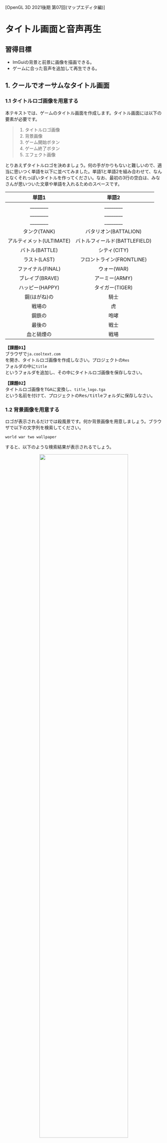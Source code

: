 [OpenGL 3D 2021後期 第07回(マップエディタ編)]

# タイトル画面と音声再生

## 習得目標

* ImGuiの背景と前景に画像を描画できる。
* ゲームに合った音声を追加して再生できる。

## 1. クールでオーサムなタイトル画面

### 1.1 タイトルロゴ画像を用意する

本テキストでは、ゲームのタイトル画面を作成します。タイトル画面には以下の要素が必要です。

>1. タイトルロゴ画像
>2. 背景画像
>3. ゲーム開始ボタン
>4. ゲーム終了ボタン
>5. エフェクト画像

とりあえずタイトルロゴを決めましょう。何の手がかりもないと難しいので、適当に思いつく単語を以下に並べてみました。単語1と単語2を組み合わせて、なんとなくそれっぽいタイトルを作ってください。なお、最初の3行の空白は、みなさんが思いついた文章や単語を入れるためのスペースです。

| 単語1 | 単語2 |
|:-----:|:-----:|
| ________ | ________ |
| ________ | ________ |
| ________ | ________ |
| タンク(TANK) | バタリオン(BATTALION) |
| アルティメット(ULTIMATE) | バトルフィールド(BATTLEFIELD) |
| バトル(BATTLE) | シティ(CITY) |
| ラスト(LAST) | フロントライン(FRONTLINE) |
| ファイナル(FINAL) | ウォー(WAR) |
| ブレイブ(BRAVE) | アーミー(ARMY) |
| ハッピー(HAPPY) | タイガー(TIGER) |
| 鋼(はがね)の | 騎士  |
| 戦場の | 虎 |
| 鋼鉄の | 咆哮 |
| 最後の | 戦士 |
| 血と硝煙の | 戦場 |

<pre class="tnmai_assignment">
<strong>【課題01】</strong>
ブラウザで<code>ja.cooltext.com</code>を開き、タイトルロゴ画像を作成しなさい。プロジェクトの<code>Res</code>フォルダの中に<code>title</code>というフォルダを追加し、その中にタイトルロゴ画像を保存しなさい。
</pre>

<pre class="tnmai_assignment">
<strong>【課題02】</strong>
タイトルロゴ画像をTGAに変換し、<code>title_logo.tga</code>という名前を付けて、プロジェクトの<coce>Res/title</code>フォルダに保存しなさい。
</pre>

### 1.2 背景画像を用意する

ロゴが表示されるだけでは殺風景です。何か背景画像を用意しましょう。ブラウザで以下の文字列を検索してください。

`world war two wallpaper`

すると、以下のような検索結果が表示されるでしょう。

<p align="center">
<img src="images/19b_search_result.png" width="75%" />
</p>

「その他の画像を表示する」ボタンや、「画像」タブをクリックして、タイトルロゴの背景に良さそうな画像を探してください。

<pre class="tnmai_assignment">
<strong>【課題03】</strong>
背景画像をTGAに変換し、<code>title_bg.tga</code>という名前を付けて、プロジェクトの<code>Res/title</code>フォルダに保存しなさい。
</pre>

壁紙用の画像はかなり大きいことがあります。ゲームではあまり大きくても意味がないため、使いやすいように画像サイズを小さくしておきましょう。

<pre class="tnmai_assignment">
<strong>【課題04】</strong>
<code>title_bg.tga</code>の画像の縦のサイズが720より大きい場合、720に変更しなさい。横サイズは自動的に変わるはずですが、もし変わらなかったら、<code>Ctrl+Z</code>などでサイズの変更をもとに戻してください。次に、縦と横の数値の間にあるアイコンをクリックして鎖がつながった状態にします。そして、サイズの変更をやり直してください。
</pre>

### 1.3 ゲームマネージャにタイトル状態を追加する

それでは、タイトル画面を作成していきましょう。まずゲームマネージャに「タイトル画面を表す状態」を追加します。`GameManager.h`を開き、ステート列挙型の定義に次のプログラムを追加してください。

```diff
   // ゲームの動作状態
   enum class State {
+    title,     // タイトル画面
     start,     // ゲーム開始
     playing,   // ゲームプレイ中
     gameclear, // ゲームクリア

```

次に、プライベートメンバを次のように変更してください。

```diff
   void SpawnPlayer();
   void SpawnEnemies();
+
+  void UpdateGameUI();
+  void UpdateTitle(float deltaTime);
+  void UpdateTitleUI();

-  State state = State::start; // 現在の動作状態
+  State state = State::title; // 現在の動作状態
   std::shared_ptr<Actor> playerTank;
   std::vector<std::shared_ptr<Actor>> enemies;
   int score = 0;
+
+  // タイトル画面の動作状態
+  enum class TitleState {
+    init,       // タイトル画面の初期化
+    logoFadein, // ロゴフェードイン
+    bgFadein,   // 背景フェードイン
+    idle,       // ユーザーの入力待ち
+    fadeout,    // タイトル画面フェードアウト
+  };
+  TitleState titleState = TitleState::init;
+  float titleLogoAlpha = 0; // タイトルロゴの不透明度
+  float titleBgAlpha = 0;   // タイトル背景の不透明度
+  float fadeAlpha = 0;      // フェードイン・アウトの不透明度
 }

 #endif // GAMEMANAGER_H_INCLUDED
```

`UpdateTitleUI`(アップデート・タイトル・ユーアイ)メンバ関数は、タイトル画面のUI全般を管理します。

次に`GameManager.cpp`を開き、アップデート関数に次のプログラムを追加してください。

```diff
 void GameManager::Update(float deltaTime)
 {
   GameEngine& engine = GameEngine::Get();
 
   switch (state) {
+  case State::title:
+    UpdateTitle(deltaTime);
+    break;
+
   case State::start:
     state = State::playing;
```

続いて、アップデートユーアイ関数に次のプログラムを追加してください。

```diff
 void GameManager::UpdateUI()
 {
+  switch (state) {
+  case State::title: UpdateTitleUI(); break;
+  default:           UpdataGameUI(); break;
+  }
+}
+
+/**
+* ゲーム画面のUIを更新する
+*/
+void GameManager::UpdateGameUI()
+{
   GameEngine& engine = GameEngine::Get(); // ゲームエンジンを取得
   ImGuiStyle& style = ImGui::GetStyle(); // スタイル構造体を取得
   const ImGuiStyle styleBackup = style;  // 元に戻すためのバックアップ
```

既存オンアップデートユーアイ関数の内容は`UpdateGameUI`(アップデート・ゲーム・ユーアイ)関数となり、アップデートユーアイ関数は、状態によって2つの更新関数を呼び分けるだけになりました。

実際にUIを更新するプログラムと、更新処理を呼び分けるプログラムを分けることで、プログラムが読みやすくなります。加えて、状態ごとに異なる更新処理を追加することも簡単になります。

>このプログラムのように、処理の分岐だけを目的とする`switch`文では、ほぼすべての
>`case`が単に関数を呼び出すだけになることがあります。このような場合、`break`までを1行にまとめると、表(ひょう)のようになって見やすくなります。

### 1.4 テクスチャクラスにImGui用のID取得関数を追加する

ImGuiでは、テクスチャIDを`ImTextureID`型に変換する必要があります。これには最低限
`reinterpret_cast`(リインタープリト・キャスト)が必要で、コンパイラの警告まで消すには`static_cast`も追加しなくてはなりません。

毎回キャストを書くのは面倒なので、テクスチャクラスのメンバ関数として組み込むことにします。`Texture.h`を開き、テクスチャクラスの定義に次のプログラムを追加してください。

```diff
   // テクスチャIDを取得
   GLuint GetId() const { return id; }
+  void* GetIdByPtr() const
+  {
+    return reinterpret_cast<void*>(static_cast<uintptr_t>(id));
+  }

   void Write(GLint x, GLint y, GLsizei width, GLsizei height,
     const void* data, GLenum pixelFormat, GLenum type);
```

これで、`ImTextureID`が必要なときは`GetIdByPtr`(ゲット・アイディ・バイ・ポインタ)関数を使うことができます。

### 1.5 テクスチャの幅と高さを取得できるようにする

それから、テクスチャクラスに幅と高さを取得する機能を追加します。これは、タイトルロゴの中心座標を調べるときに使います。`Texture.h`を開き、テクスチャクラスの定義に次のプログラムを追加してください。

```diff
   void Write(GLint x, GLint y, GLsizei width, GLsizei height,
     const void* data, GLenum pixelFormat, GLenum type);
+
+  // テクスチャの幅、高さを取得
+  GLint GetWidth() const { return width; }
+  GLint GetHeight() const { return height; }

 private:
   std::string name; // 画像ファイル名
   GLuint id = 0;    // オブジェクトID
+  GLsizei width = 0;  // 幅
+  GLsizei height = 0; // 高さ
 };

 #endif // TEXTURE_H_INCLUDED
 ```

次に`Texture.cpp`を開き、コンストラクタの定義に次のプログラムを追加してください。

```diff
   id = GLContext::CreateImage2D(filename);
   if (id) {
     name = filename;
+    glGetTextureLevelParameteriv(id, 0, GL_TEXTURE_WIDTH, &width);
+    glGetTextureLevelParameteriv(id, 0, GL_TEXTURE_HEIGHT, &height);
     std::cout << "[情報]" << __func__ << "テクスチャ" << name << "を作成.\n";
   }
```

テクスチャクラスは複数のコンストラクタを持っています。もうひとつのコンストラクタの定義に、次のプログラムを追加してください。

```diff
   id = GLContext::CreateImage2D(width, height, data, pixelFormat, type);
   if (id) {
     this->name = name;
+    this->width = width;
+    this->height = height;
     std::cout << "[情報]" << __func__ << "テクスチャ" << name << "を作成.\n";
   }
```

続いて、配列テクスチャ用のコンストラクタ定義を次のように変更してください。

```diff
   // テクスチャのピクセル形式、幅、高さを取得
-  GLint internalFormat, width, height;
+  GLint internalFormat;
   glGetTextureLevelParameteriv(texList[0], 0, GL_TEXTURE_INTERNAL_FORMAT,
     &internalFormat);
```

これでテクスチャのサイズを取得できるようになりました。

### 1.6 UpdateTitle関数を定義する

`UpdateTitle`(アップデート・タイトル)は、タイトル画面の更新を行うメンバ関数です。
`GameManager.cpp`を開き、アップデートゲームユーアイ関数の定義の下に、次のプログラムを追加してください。

```diff
     ImGui::End();
   }
 }
+
+/**
+* タイトル画面の更新
+*/
+void GameManager::UpdateTitle(float deltaTime)
+{
+  switch (titleState) {
+  case TitleState::init:
+    GameEngine::Get().ClearAllActors();
+    titleLogoAlpha = 0;
+    titleBgAlpha = 0;
+    fadeAlpha = 0;
+    titleState = TitleState::logoFadein;
+    break;
+
+  case TitleState::logoFadein:
+    titleLogoAlpha += deltaTime;
+    if (titleLogoAlpha >= 1.0f) {
+      titleState = TitleState::bgFadein;
+    }
+    break;
+
+  case TitleState::bgFadein:
+    titleBgAlpha += deltaTime;
+    if (titleBgAlpha >= 1.0f) {
+      titleState = TitleState::idle;
+    }
+    break;
+
+  case TitleState::idle:
+    // 何もしない(UI操作待ち)
+    break;
+
+  case TitleState::fadeout:
+    fadeAlpha += deltaTime;
+    if (fadeAlpha > 1) {
+      titleState = TitleState::init;
+      state = State::start;
+    }
+    break;
+  } // switch (titleState)
+}

 /**
 * プレイヤーの戦車を生成する
```

### 1.7 UpdateTitleUI関数を定義する

`UpdateTitleUI`(アップデート・タイトル・ユーアイ)は、タイトル画面のUIを更新するメンバ関数です。アップデートタイトル関数の定義の下に、次のプログラムを追加してください。

```diff
     break;
   } // switch (titleState)
 }
+
+/**
+* タイトル画面UIの更新
+*/
+void GameManager::UpdateTitleUI()
+{
+  using namespace ImGui;
+
+  GameEngine& engine = GameEngine::Get();
+  ImGuiStyle& style = GetStyle();
+  const ImGuiStyle styleBackup = style;
+  ImDrawList* drawList = GetBackgroundDrawList();
+
+  // 何度も使う値を定数として定義しておく
+  const ImVec2 screenMin(0, 0);
+  const ImVec2 screenMax(engine.GetWindowSize().x, engine.GetWindowSize().y);
+  const ImVec2 uv0(0, 1);
+  const ImVec2 uv1(1, 0);
+}

 /**
 * プレイヤーの戦車を生成する
```

それではタイトル画面に表示するパーツを配置していきましょう。長方形を単色で塗りつぶすには`AddRectFilled`(アド・レクト・フィルド)関数を、画像を表示するには`AddImage`(アド・イメージ)関数を使います。

定数を定義するプログラムの下に、次のプログラムを追加してください。

```diff
   const ImVec2 uv0(0, 1);
   const ImVec2 uv1(1, 0);
+
+  // 黒背景
+  drawList->AddRectFilled(screenMin, screenMax, ImColor(0.0f, 0.0f, 0.0f));
+
+  // 背景
+  std::shared_ptr<Texture> texBg = engine.LoadTexture("Res/title/title_bg.tga");
+  drawList->AddImage(texBg->GetIdByPtr(), screenMin, screenMax, uv0, uv1,
+    ImColor(1.0f, 1.0f, 1.0f, tigleBgAlpha));
+
+  // ロゴ
+  std::shared_ptr<Texture> texLogo = engine.LoadTexture("Res/title/title_logo.tga");
+  const glm::vec2 logoSize(texLogo->GetWidth(), texLogo->GetHeight());
+  const float cx = (screenMin.x + screenMax.x) * 0.5f;
+  drawList->AddImage(texLogo->GetIdByPtr(),
+    ImVec2(cx - logoSize.x * 0.5f, 100),
+    ImVec2(cx + logoSize.x * 0.5f, 100 + logoSize.y),
+    uv0, uv1, ImColor(1.0f, 1.0f, 1.0f, titleLogoAlpha));
+
+  // フェードアウト用の前景
+  GetForegroundDrawList()->AddRectFilled(screenMin, screenMax,
+    ImColor(0.0f, 0.0f, 0.0f, fadeAlpha));
 }

 /**
 * プレイヤーの戦車を生成する
```

これで、タイトル画面の画像の表示は完成です。次にボタンUIを表示します。ボタンは「ゲーム開始」と「終了」の2つを表示します。ロゴを表示するプログラムの下に、次のプログラムを追加してください。

```diff
     ImVec2(cx - logoSize.x * 0.5f, 100),
     ImVec2(cx + logoSize.x * 0.5f, 100 + logoSize.y),
     uv0, uv1, ImColor(1.0f, 1.0f, 1.0f, titleLogoAlpha));
+
+  if (titleState == TitleState::idle) {
+    const ImVec2 buttonSize(320, 64);
+    SetNextWindowPos(ImVec2(cx - buttonSize.x * 0.5f, 500));
+    Begin("start", nullptr,
+      ImGuiWindowFlags_NoBackground | ImGuiWindowFlags_NoDecoration);
+    SetWindowFontScale(4.0f);
+    if (Button(u8"ゲーム開始", buttonSize)) {
+      titleState = TitleState::fadeout;
+    }
+    if (Button(u8"終了", buttonSize)) {
+    }
+    End();
+  }

   // フェードアウト用の前景
   GetForegroundDrawList()->AddRectFilled(screenMin, screenMax,
```

プログラムが書けたらビルドして実行してください。タイトル画面が表示され、「ゲーム開始」ボタンを押すとゲームが開始されたら成功です。

<p align="center">
<img src="images/19b_result_0.png" width="45%" />
</p>

### 1.8 ゲーム終了機能を追加する

次は、「終了」ボタンが機能するようにします。GLFWライブラリを使っている場合、アプリを終了させるには`glfwSetWindowShouldClose`(ジーエルエフダブリュー・セット・ウィンドウ・シュッド・クローズ)関数を使います。

<pre class="tnmai_code"><strong>【書式】</strong><code>
void glfwSetWindowShouldClose(GLFWウィンドウのアドレス, 設定する値);
</code></pre>

この関数で設定した値は、`glfwWindowShouldClose`関数の戻り値になります。そのため、
`0`以外の値を設定するとアプリを終了させることができます。

多くのGLFWライブラリ関数と同様うに、この関数も「GLFWウィンドウのアドレス」が必要です。本テキストで作成しているゲームの場合、GLFWウィンドウを管理しているのはゲームエンジンクラスです。

当然、ゲームエンジンクラスに機能追加することになります。`GameEngine.h`を開き、ウィンドウシュッドクローズ関数の定義の下に、次のプログラムを追加してください。

```diff
   bool WindowShouldClose() const
   {
     return glfwWindowShouldClose(window);
   }
+
+  /**
+  * アプリ終了フラグをセットする
+  */
+  void SetWindowShouldClose(bool isClose)
+  {
+    glfwSetWindowShouldClose(window, isClose);
+  }

   /**
   * キーが押されていたらtrue、押されていなかったらfalse
```

`GameManager.cpp`を開き、終了ボタンが押されたときの処理に次のプログラムを追加してください。

```diff
       titleState = TitleState::fadeout;
     }
     if (Button(u8"終了", buttonSize)) {
+      engine.SetWindowShouldClose(true);  
     }
     End();
   }
```

プログラムが書けたらビルドして実行してください。「終了」ボタンを押して、ゲームが終了したら成功です。

### 1.9 エフェクト画像を用意する

タイトルロゴと背景だけだと、マウスカーソル以外には画面に動きがありません。そのため、ゲームが動いているのかハングアップしているのかを見分けられません。そこで、簡単なエフェクトを追加します。

ブラウザで以下のURLのサイトにアクセスしてください。

`https://pixelbuddha.net/freebie/20-mysterious-fog-overlays`

すると、以下のようなページが表示されます。画面をスクロールさせて、「ダウンロード」ボタンを押してZIPファイルをダウンロードしてください。

<p align="center">
<img src="images/19b_download_effect.png" width="66%" />
</p>

<pre class="tnmai_assignment">
<strong>【課題05】</strong>
ダウンロードしたZIPファイルには複数の<ruby>煙<rt>けむり</rt></ruby>テクスチャが入っています。
好きなテクスチャをひとつ選んでTGAに変換し、<code>title_effect.tga</code>という名前を付けて、プロジェクトの<code>Res/title</code>フォルダに保存しなさい。
</pre>

次に、エフェクト用の変数を追加します。`GameManager.h`を開き、ゲームマネージャクラスに次のプライベートメンバを追加してください。

```diff
   TitleState titleState = TitleState::init;
   float titleLogoAlpha = 0; // タイトルロゴの不透明度
   float titleBgAlpha = 0;   // タイトル背景の不透明度
+  float titleEffectPosX = 0;
   float fadeAlpha = 0;      // フェードイン・アウトの不透明度
 }

 #endif // GAMEMANAGER_H_INCLUDED
```

続いて`GameManager.cpp`を開き、アップデートタイトルユーアイ関数の定義に次のプログラムを追加してください。

```diff
   std::shared_ptr<Texture> texBg = engine.LoadTexture("Res/title/title_bg.tga");
   drawList->AddImage(texBg->GetIdByPtr(), screenMin, screenMax, uv0, uv1,
     ImColor(1.0f, 1.0f, 1.0f, tigleBgAlpha));
+
+  // 煙エフェクト
+  std::shared_ptr<Texture> texEffect =
+    engine.LoadTexture("Res/title/title_effect.tga");
+  titleEffectPosX = fmod(titleEffectPosX + 1.0f, screenMax.x * 2);
+  drawList->AddImage(texEffect->GetIdByPtr(),
+    ImVec2(screenMin.x - titleEffectPosX, screenMin.y),
+    ImVec2(screenMax.x * 3 - titleEffectPosX, screenMax.y),
+    uv0, ImVec2(3, 0), ImColor(1.0f, 1.0f, 1.0f, 0.5f * titleBgAlpha));
+  }

   // ロゴ
   std::shared_ptr<Texture> texLogo = engine.LoadTexture("Res/title/title_logo.tga");
```

煙エフェクトは無限に横スクロールさせます。スクロールさせるには横の長さが2画面以上必要です。そこで、画像の横幅を3倍にしています。さらに、横に拡大するだけだと画像が伸びて表示されてしまうため、UV座標も3倍にしています。

また、無限にスクロールしていると見せかけるには「右端までスクロールしたら最初の位置に戻る」という処理をしなくてはなりません。

このために`fmod`(エフ・モッド)関数(第1引数を第2引数で割った余りを返す関数)を使っています。`fmod`を使うことで「スクロール距離`titleEffectPosX`が2画面を超えると0に戻る」ように制御しています。

プログラムが書けたらビルドして実行してください。煙がゆっくり横スクロールしていたら成功です。

### 1.10 エフェクトの不自然さをなくす

煙エフェクトのつなぎ目が目立つので、目立たないようにしましょう。フォトショップやGIMPを使えばつなぎ目が目立たないように画像を修正できますが、今回はOpenGLの機能を使ってなんとかしていきます。

つなぎ目が目立つのは、色が突然変化するからです。そこで、テクスチャのラップモードを変更してつなぎ目を目立たなくします。ラップモードには以下の5種類があります。

<p align="center">
<img src="images/04_texture_wrap_mode_list.png" width="66%" /><br>
</p>

ちょっと見たところでは、`GL_REPEAT`(ジーエル・リピート)または`GL_MIRRORED_REPEAT`
(ジーエル・ミラード・リピート)を使えば、つなぎ目を消すことができそうです。

しかし、そもそもImGuiが画像を描画するとき、どのラップモードが使われるのでしょう？<br>
実は、ImGuiは画像テクスチャに設定されているラップモードを使っています。そして、テクスチャのラップモードのデフォルトは、`GL_REPEAT`です。

>デフォルトの設定については以下のAPIドキュメントを参照:<br>
>`https://www.khronos.org/registry/OpenGL-Refpages/gl4/html/glTexParameter.xhtml`

つまり、「`GL_REPEAT`ではつなぎ目が目立つ」ということです。そうなると、あとは残った`GL_MIRRORED_REPEAT`を使うしか手がなさそうです。

実際にやってみましょう。ラップモードを指定するには`glTextureParameteri`(ジーエル・テクスチャ・パラメータ・アイ)関数を使います。煙エフェクトを表示するプログラムに、次のプログラムを追加してください。

```diff
   // 煙エフェクト
   std::shared_ptr<Texture> texEffect =
     engine.LoadTexture("Res/title/title_effect.tga");
+  glTextureParameteri(texEffect->GetId(), GL_TEXTURE_WRAP_S, GL_MIRRORED_REPEAT);
+  glTextureParameteri(texEffect->GetId(), GL_TEXTURE_WRAP_T, GL_MIRRORED_REPEAT);
   titleEffectPosX = fmod(titleEffectPosX + 1.0f, screenMax.x * 2);
   drawList->AddImage(texEffect->GetIdByPtr(),
```

プログラムが書けたらビルドして実行してください。つなぎ目が目立たなくなっていたら成功です。

>**【スクロールに必要な画面数について】**<br>
>`GL_REPEAT`の場合、長さが2画面以上であれば、「右端までスクロールしたら0に戻す」という方法で無限にスクロールさせることができます。<br>
>しかし`GL_MIRRORED_REPEAT`の場合、長さを「3以上の奇数倍画面(3, 5, 7など)」にしなくてはなりません。スクロールには2画面以上の長さが必要ですが、ミラードリピートでは偶数番目の画面は反転表示になるからです。<br>
>偶数画面の長さで「右端までスクロールしたら0に戻す」を行うと、反転表示からスいきなり通常表示に切り替わることになり、画像の連続性が失われてしまいます。

### 1.11 エフェクトを多重化する

煙画像が1枚だけだとあまり自然には見えません。それらしく見せる簡単な方法は、画像を数枚重ねて、それぞれを違う速度でスクロールさせることです。

`GameManager.h`を開き、プライベートメンバ変数を次のように変更してください。

```diff
   TitleState titleState = TitleState::int;
   float titleLogoAlpha = 0; // タイトルロゴの不透明度
   float titleBgAlpha = 0;   // タイトル背景の不透明度
-  float titleEffectPosX = 0;
+  float titleEffectPosX[2] = { 0, 0 };
   float fadeAlpha = 0;      // フェードイン・アウトの不透明度
 }

 #endif // GAMEMANAGER_H_INCLUDED
```

次に`GameManager.cpp`を開き、アップデート関数に次のプログラムを追加してください。

```diff
   std::shared_ptr<Texture> texEffect =
     engine.LoadTexture("Res/title/title_effect.tga");
   glTextureParameteri(texEffect->GetId(), GL_TEXTURE_WRAP_S, GL_MIRRORED_REPEAT);
   glTextureParameteri(texEffect->GetId(), GL_TEXTURE_WRAP_T, GL_MIRRORED_REPEAT);
+  const float effectSpeed[2] = { 1.0f, 0.3f }; // スクロール速度
+  for (int i = 0; i < std::size(titleEffectPosX); ++i) {
-    titleEffectPosX = fmod(titleEffectPosX + 1.0f, screenMax.x * 2);
+    titleEffectPosX[i] = fmod(titleEffectPosX[i] + effectSpeed[i], screenMax.x * 2);
     drawList->AddImage(texEffect->GetIdByPtr(),
-      ImVec2(screenMin.x - titleEffectPosX, screenMin.y),
-      ImVec2(screenMax.x * 3 - titleEffectPosX, screenMax.y),
+      ImVec2(screenMin.x - titleEffectPosX[i], screenMin.y),
+      ImVec2(screenMax.x * 3 - titleEffectPosX[i], screenMax.y),
-      uv0, ImVec2(3, 0), ImColor(1.0f, 1.0f, 1.0f, 0.5f * titleBgAlpha));
+      ImVec2(0, 1 + static_cast<float>(i)), ImVec2(3 + 3 * static_cast<float>(i), 0),
+      ImColor(1.0f, 1.0f, 1.0f, 0.5f * titleBgAlpha));
   }

   // ロゴ
   std::shared_ptr<Texture> texLogo = engine.LoadTexture("Res/title/title_logo.tga");
```

プログラムが書けたらビルドして実行してください。ゆっくりと流れる煙が追加され、エフェクトが少し複雑に見えていたら成功です。ただ、画像がちょっと暗くなったような…。

<p align="center">
<img src="images/19b_result_1.png" width="45%" />
</p>

### 1.12 背景の明るさが変わらないようにする

エフェクトを何枚も重ねていくと、背景がどんどん暗くなっていきます。これはアルファブレンディング方法が「アルファ値の比率で合成」になっているためです。

エフェクトのアルファ値は`0.5`に設定しているので、エフェクトを重ねるたびに、背景の明るさが半分になっていってしまいます。これでは困るので、背景の明るさが変わらないように修正しましょう。

| 背景の明るさ | エフェクト1枚目 | エフェクト2枚目 |
|:-:|:-:|:-:|
| 1.0 | なし | なし |
| 0.5 | 0.5  | なし |
| 0.25 | 0.25 | 0.5 |

背景の明るさを維持するには、アルファブレンディング方法を「加算合成」に変更します。合成方法の指定には`glBlendFunc`(ジーエル・ブレンド・ファンク)関数を使います。

ImGuiの描画処理中にOpenGLの関数を実行させるには、`ImDrawList`クラスの`AddCallback`(アド・コールバック)メンバ関数を使います。

```diff
   glTextureParameteri(texEffect->GetId(), GL_TEXTURE_WRAP_S, GL_MIRRORED_REPEAT);
   glTextureParameteri(texEffect->GetId(), GL_TEXTURE_WRAP_T, GL_MIRRORED_REPEAT);
+  drawList->AddCallback(
+    [](const ImDrawList*, const ImDrawCmd*) { glBlendFunc(GL_SRC_ALPHA, GL_ONE); },
+    nullptr);
   const float effectSpeed[2] = { 1.0f, 0.3f };
   for (int i = 0; i < std::size(titleEffectPosX); ++i) {
     titleEffectPosX[i] = fmod(titleEffectPosX[i] + effectSpeed[i], screenMax.x * 2);
```

プログラムが書けたらビルドして実行してください。背景の明るさがもとに戻っていたら成功です。しかし、今度はロゴとボタンの表示が妙なことになっています。

<p align="center">
<img src="images/19b_result_2.png" width="45%" />
</p>

### 1.13 合成方法を元に戻す

合成方法の変更は、以降のImGuiの描画の全てに影響します。そのため、タイトルロゴやボタンも加算合成されてしまいます。エフェクトだけを「加算合成」するには、エフェクト描画後に描画設定をデフォルトに戻す必要があります。

ImGuiの描画設定をデフォルトに戻すには、`AddCallback`関数の引数に
`ImDrawCallback_ResetRenderState`(イム・ドロー・コールバック・リセット・レンダー・ステート)という定数を指定します。

エフェクトを描画するプログラムの末尾に、次のプログラムを追加してください。

```diff
       ImVec2(0, 1 + static_cast<float>(i)), ImVec2(3 + 3 * static_cast<float>(i), 0),
       ImColor(1.0f, 1.0f, 1.0f, 0.5f * titleBgAlpha));
   }
+  drawList->AddCallback(ImDrawCallback_ResetRenderState, nullptr);

   // ロゴ
   std::shared_ptr<Texture> texLogo = engine.LoadTexture("Res/title/title_logo.tga");
```

プログラムが書けたらビルドして実行してください。タイトルロゴとボタンが意図した色で表示されていたら成功です。

<p align="center">
<img src="images/19b_result_3.png" width="45%" />
</p>

>**【1章のまとめ】**<br>
>
>* ImGuiの背景に画像を描画するには`GetBackgroundDrawList`関数を使う。
>* GLFWでアプリを終了させるには`glfwSetWindowShouldClose`関数に`0`以外の引数を指定する。
>* ImGuiの描画設定を部分的に変更するには、`AddCallback`関数にOpenGLの関数を実行するラムダ式を指定する。
>* ImGuiの描画設定をデフォルトに戻すには、`AddCallback`関数の引数に`ImDrawCallback_ResetRenderState`マクロ定数を指定する。

<div style="page-break-after: always"></div>

## 2. 音声を再生する

>【注意】ADX LEによる音声再生を実装している場合、この章は飛ばしてください。

### 2.1 音声ライブラリを追加する

ゲームは、プレイヤーへのフィードバックの多くの部分を音声に頼っています。まるで本物のような映像を作り出せたとしても、それだけではプレイヤーを没入させるのは難しいものです。

例としてテレビ番組を考えてみましょう。みなさんがテレビ番組を見る時、音声は当然スピーカーから再生されています。しかし、みなさんの感覚では、画面の中の人物の口元から発声されているかのように感じていると思います。

これは、人間にとって聴覚よりも視覚が優先的な情報源であるからこそ起こる現象です。一方で、音量を0にして番組を視聴すると、番組の内容がほとんど分からなくなってしまいます(環境映像のようなものは除いて)。

このことは、人間の情報伝達において、聴覚がいかに重要であるかを示しています。そして、音声の重要性は、ゲームにおいても変わりません。そこで、プロジェクトに音声ライブラリを追加して、音声を再生できるようにしましょう。

まず音声ライブラリをダウンロードします。ブラウザで以下のURLを開き、ZIPファイルをダウンロードしてください。

`https://github.com/tn-mai/OpenGL3D2021/raw/master/Doc/EasyAudio.zip`

`EasyAudio.zip`ファイルには、以下の2つのファイルが格納されています。

* EasyAudio.cpp
* EasyAudio.h

上記の2つのファイルをプロジェクトの`Src`フォルダにコピーしてください。

次に、Visual Studioのソリューションエクスプローラーにある「ソースファイル」フィルタを右クリックして「追加→既存の項目」を選択します。そして、先程コピーした2つのファイルをプロジェクトに追加してください。

これで音声ライブラリが追加されました。

### 2.2 音声ライブラリの処理を追加する

音声ライブラリを使うためのプログラムを追加します。`GameEngine.cpp`を開き、次のプログラムを追加してください。

```diff
 * @file GameEngine.cpp
 */
 #include "GameEngine.h"
+#include "EasyAudio.h"
 #include <imgui.h>
 #include <imgui_impl_glfw.h>
 #include <imgui_impl_opengl3.h>
```

次に音声ライブラリの初期化を追加します。イニシャライズ関数の末尾に、次のプログラムを追加してください。

```diff
      io.FontGlobalScale = defaultFontPixels / fontPixels;
      io.Fonts->Build();
    }
+
+    // 音声を初期化する
+    Audio::Initialize();
  }
  return true;
}
```

続いて、音声ライブラリの終了処理を追加します。ファイナライズ関数に次のプログラムを追加してください。

```diff
 void GameEngine::Finalize()
 {
   if (engine) {
+    // 音声の終了
+    Audio::Finalize();
+
     // GUIの終了
     ImGui_ImplOpenGL3_Shutdown();
```

最後に、音声ライブラリの更新処理を追加します。ニューフレーム関数に、次のプログラムを追加してください。

```diff
   ImGui_ImplOpenGL3_NewFrame();
   ImGui_ImplGlfw_NewFrame();
   ImGui::NewFrame();
+
+  // 音声の更新
+  Audio::Update();
 }

 /**
 * 削除待ちのアクターを削除する
```

これで音声ライブラリを使う準備ができました。

### 2.3 音声を用意する

タイトル画面で使う音声を用意しましょう。とりあえず以下の3つの音声が必要です。

| 分類   | 音声の用途 |
|:------:|:-----|
| BGM    | タイトル画面のBGM |
| 効果音 | マウスカーソルがボタンの上に来たときに再生する音 |
| 効果音 | ゲーム開始ボタンがクリックされたときの音 |

>**【音声ライブラリで再生可能な形式】**<br>
>`WAV`, `MP3`, `AAC`, `WMA`に対応しています。`OGG`などには対応していません。

<pre class="tnmai_assignment">
<strong>【課題06】</strong>
プロジェクトの<code>Res</code>フォルダに<code>Audio</code>というフォルダを作成しなさい。
次に、上の表にある用途に適した音声ファイルを、適当なサイトからダウンロードしなさい(自分で作成してもよいでしょう)。
そして、作成した<code>Audio</code>フォルダに、ダウンロードした音声ファイルをコピー(または移動)しなさい。
</pre>

なお、効果音については「CHIPTONE」(チップトーン)という、オンラインで効果音を作成できるサイトを使うと簡単です。チップトーンは以下のURLからアクセスできます。

`https://sfbgames.itch.io/chiptone`

オフラインで効果音を作成したい場合は、ダウンロード版を利用すると良いでしょう。

### 2.4 音声定義ファイルを追加する

音声を再生するには、`Res/Audio`フォルダの音声ファイル名を指定します。しかし、プログラムに直接ファイル名を書くと、音声ファイルを変更したくなったときに不便です。

例えば「爆発」用の音声ファイルを複数の場所で使っていたとします。しばらくして、もっと気持ちのいい爆発音を見つけたため、音声ファイルを切り替えることにしました。

このとき、プログラムに直接音声ファイル名を書いていると、それらをすべて書き換えなくてはなりません。そこで、音声ファイルをプリプロセッサマクロとして定義します。

プロジェクトの`Src`フォルダに`EasyAudioSettings.h`(イージー・オーディオ・セッティングス)という名前のヘッダファイルを追加してください。追加した`EasyAudioSettings.h`を開き、次のプログラムを追加してください。

```diff
+/**
+* @file EasyAudioSettings.h
+*/
+#ifndef EASY_AUDIO_SETTINGS_H_INCLUDED
+#define EASY_AUDIO_SETTINGS_H_INCLUDED
+
+// プレイヤー番号
+#define AUDIO_PLAYER_ID_BGM (0) // BGMの再生に使うプレイヤー番号
+
+// BGM設定
+#define BGM_TITLE     "Res/Audio/????" // タイトル画面のBGM
+
+// 効果音設定
+#define SE_SELECT     "Res/Audio/????" // ボタンの上にカーソルが乗った
+#define SE_GAMESTARR  "Res/Audio/????" // ゲーム開始ボタンが押された
+
+#endif // EASY_AUDIO_SETTINGS_H_INCLUDED
```

<pre class="tnmai_assignment">
<strong>【課題07】</strong>
<code>EasyAudioSettings.h</code>の中の<code>????</code>となっている部分を、ダウンロードした音声ファイル名で置き換えなさい。
</pre>

### 2.5 BGMを再生する

それでは音声を再生しましょう。`GameManger.h`を開き、次のように音声用ヘッダファイルをインクルードしてください。

```diff
 #include "Actor/PlayerActor.h"
 #include "Actor/T34TankActor.h"
 #include "Actor/Boss01.h"
+#include "EasyAudio.h"
+#include "EasyAudioSettings.h"
 #include <imgui.h>
 #include <glm/gtc/matrix_transform.hpp>
```

BGMのようにループ再生をしたり、途中で停止させる必要のある音声の場合、`Play`(プレイ)関数を使います。

<pre class="tnmai_code"><strong>【書式】</strong>
void Play(再生に使うプレイヤー番号, 音声ファイル名, 音量, ループフラグ);
</pre>

それでは、アップデートタイトル関数に次のプログラムを追加してください。

```diff
   switch (titleState) {
   case TitleState::init:
     GameEngine::Get().ClearAllActors();
+    Audio::Play(AUDIO_PLAYER_ID_BGM, BGM_TITLE, 1.0f, true);
     titleLogoAlpha = 0;
     titleBgAlpha = 0;
```

フェードアウトが完了したらBGMを止めます。アップデートタイトル関数に次のプログラムを追加してください。

```diff
   case TitleState::fadeout:
     fadeAlpha += deltaTime;
     if (fadeAlpha > 1) {
+      Audio::Stop(AUDIO_PLAYER_ID_BGM);
       titleState = TitleState::init;
       state = State::start;
     }
```

プログラムが書けたらビルドして実行してください。タイトル画面でBGMが再生され、ゲームを開始するとBGMが停止したら成功です。

### 2.6 効果音を再生する

次に効果音を再生しましょう。効果音のように、再生するのは一度だけで、特に制御の必要のない音声の場合、`PlayOneShot`(プレイ・ワン・ショット)関数を使います。

<pre class="tnmai_code"><strong>【書式】</strong>
void PlayOneShot(音声ファイル名, 音量);
</pre>

それでは、アップデートタイトルユーアイ関数に次のプログラムを追加してください。

```diff
     SetWindowFontScale(4.0f);
     if (Button(u8"ゲーム開始", buttonSize)) {
+      Audio::PlayOneShot(SE_GAMESTART);
       titleState = TitleState::fadeout;
     }
     if (Button(u8"終了", buttonSize)) {
```

マウスカーソルがボタンの上に来たときにも音声を再生しましょう。ImGuiで「マウスカーソルがUIの上に来たとき」を判定するには`IsItemHovered`(イズ・アイテム・ホバード)関数を使います。

<pre class="tnmai_code"><strong>【書式】</strong>
bool IsItemHovered();
</pre>

イズアイテムホバード関数は、マウスカーソルが「直前に設定したUI項目」の上にあるかどうかを返します。

アップデートタイトルユーアイ関数に次のプログラムを追加してください。

```diff
     if (Button(u8"ゲーム開始", buttonSize)) {
       Audio::PlayOneShot(SE_GAMESTART);
       titleState = TitleState::fadeout;
     }
+    static bool startHovered = false;
+    if (IsItemHovered()) {
+      Audio::PlayOneShot(SE_SELECT);
+    }
     if (Button(u8"終了", buttonSize)) {
       engine.SetWindowShouldClose(true);
```

ただし、これだとマウスカーソルが乗っているあいだは何度も音声が再生されてしまいます。マウスカーソルが乗った瞬間だけ音声を再生するにはフラグ変数を追加します。

`GameManager.h`を開き、ゲームマネージャクラスの定義に次のプログラムを追加してください。

```diff
   float titleBgAlpha = 0;   // タイトル背景の不透明度
   float titleEffectPosX[2] = { 0, 0 };
   float fadeAlpha = 0;      // フェードイン・アウトの不透明度
+  bool startHovered = false;
+  bool exitHovered = false;
 }

 #endif // GAMEMANAGER_H_INCLUDED
```

次に、`GameManager.cpp`を開き、マウスカーソルが乗ったときに音声を再生するプログラムを、次のように変更してください。

```diff
       titleState = TitleState::fadeout;
     }
     if (IsItemHovered()) {
+      if (!startHovered) {
         Audio::PlayOneShot(SE_SELECT);
+        startHovered = true;
+      }
+    } else {
+      startHovered = false;
     }
     if (Button(u8"終了", buttonSize)) {
```

これで、マウスカーソルが乗った瞬間にだけ音声が再生されるようになりました。

同様にして、「終了ボタン」にも音声再生プログラムを追加します。

```diff
     if (Button(u8"終了", buttonSize)) {
       engine.SetWindowShouldClose(true);
     }
+    if (IsItemHovered()) {
+      if (!exitHovered) {
+        Audio::PlayOneShot(SE_SELECT);
+        exitHovered = true;
+      }
+    } else {
+      exitHovered = false;
+    }
     End();
   }
```

プログラムが書けたらビルドして実行してください。ボタン操作をしたときに効果音が再生されていたら成功です。

### 2.7 ゲームのBGMと効果音を追加する

タイトル画面にしか音声がないのはさみしいので、ゲームにも音声を追加しましょう。

| 分類   | 音声の用途 | マクロ名 |
|:------:|:-----|:----|
| BGM    | ゲーム中のBGM | BGM_NORMAL_BATTLE |
| BGM    | ボス戦のBGM | BGM_BOSS_BATTLE |
| BGM    | ゲームクリアのBGM | BGM_GAME_CLEAR |
| BGM    | ゲームオーバーのBGM | BGM_GAME_OVER |
| 効果音 | プレイヤーの弾の発射音 | SE_PLAYER_SHOT |
| 効果音 | 敵の弾の発射音 | SE_ENEMY_SHOT |
| 効果音 | 弾が命中したときの音 | SE_HIT |
| 効果音 | 戦車の爆発音 | SE_EXPLOSION |
| 効果音 | ボス戦車の爆発音 | SE_BOSS_EXPLOSION |

<pre class="tnmai_assignment">
<strong>【課題08】</strong>
上の表にある用途に適した音声ファイルを、適当なサイトからダウンロードして<code>Res/Audio</code>フォルダにコピーしなさい(自分で作成してもよいでしょう)。
</pre>

<pre class="tnmai_assignment">
<strong>【課題09】</strong>
<code>EasyAudioSettings.h</code>にダウンロードした音声ファイル名をあらわすマクロを追加しなさい。マクロの名前は表の右端の欄を使ってください。
</pre>

音声ファイルと`EasyAudioSettings.h`の準備ができたら、音声再生プログラムを追加していきましょう。`GameManager.cpp`を開き、アップデート関数の`State::start`ケース文に次のプログラムを追加してください。

```diff
       gamestart->layer = Layer::UI;
       engine.AddActor(gamestart);
     }
+
+    // BGMを再生
+    Audio::Play(AUDIO_PLAYER_ID_BGM, BGM_MAINGAME, 1.0f, true);

     state = State::playing;
     std::cout << __func__ << ": start -> playing\n";
     break;
```

次に`State::playing`ケース文に、次のプログラムを追加してください。

```diff
       gameover->isStatic = true;
       gameover->layer = Layer::UI;
       engine.AddActor(gameover);
+
+      Audio::Play(AUDIO_PLAYER_ID_BGM, BGM_GAMEOVER);

       state = State::gameover;
       std::cout << __func__ << ": playing -> gameover\n";
     }
```

<pre class="tnmai_assignment">
<strong>【課題10】</strong>
<code>GameManager::Update</code>関数に、ゲームクリア時の音声を再生するプログラムを追加しなさい。
</pre>

プログラムが書けたらビルドして実行してください。ゲーム開始したときにBGMが再生されていたら成功です。

### 2.8 戦車に効果音をつける

続いて、戦車に効果音をつけましょう。`T34TankActor.cpp`を開き、音声再生用のヘッダファイルをインクルードしてください。

```diff
 #include "BulletActor.h"
 #include "../GameEngine.h"
 #include "../GameManager.h"
+#include "../EasyAudio.h"
+#include "../EasyAudioSettings.h"
 #include <glm/gtc/matrix_transform.hpp>
 #include <iostream>
```

まず、弾の発射音を鳴らします。オンアップデート関数に次のプログラムを追加してください。

```diff
     shotTimer -= deltaTime;
     if (shotTimer <= 0) {
       shotTimer = 5;
+
+      Audio::PlayOneShot(SE_ENEMY_SHOT);

       // 発射位置を砲の先端に設定
       glm::vec3 position = this->position + t34Front * 3.0f;
```

それから、弾に当たったときと破壊されたときにも音を鳴らします。オンコリジョン関数に次のプログラムを追加してください。

```diff
 void T34TankActor::OnCollision(const struct Contact& contact)
 {
   if (contact.b->name == "Bullet") {
+    Audio::PlayOneShot(SE_HIT);
 
     // T-34戦車の耐久値を減らす
     health -= 1;
     if (health <= 0) {
+      Audio::PlayOneShot(SE_EXPLOSION);

       isDead = true; // T-34戦車を消去する
       GameManager::Get().AddScore(200);
```

プログラムが書けたらビルドして実行してください。敵戦車が効果音を再生していたら成功です。

同じようにして、ボス戦車にも効果音を付けます。`Boss01.cpp`を開き、音声再生用のヘッダファイルをインクルードしてください。

```diff
 #include "BulletActor.h"
 #include "../GameEngine.h"
 #include "../GameManager.h"
+#include "../EasyAudio.h"
+#include "../EasyAudioSettings.h"
 #include <glm/gtc/matrix_transform.hpp>
 #include <math.h>
```

まず、オンコリジョン関数に、次のプログラムを追加してください。

```diff
 void Boss01::OnCollision(const struct Contact& contact)
 {
   if (contact.b->name == "Bullet") {
     health -= 1;
+    Audio::PlayOneShot(SE_HIT);
     if (health <= 0) {
+      Audio::PlayOneShot(SE_BOSS_EXPLOSION);
       isDead = true;
       GameManager::Get().AddScore(2000);
     }
```

次に、`Danmaku`(ダンマク)関数に次のプログラムを追加してください。

```diff
       NormalShot(engine, position + glm::vec3(0, 2.8f, 0), shotDirection + i - 15);
       NormalShot(engine, position + glm::vec3(0, 3.0f, 0), 360 - shotDirection + i + 15);
     }
+    Audio::PlayOneShot(SE_ENEMY_SHOT);
     shotTimer = 0.2f;
     shotDirection = std::fmod(shotDirection + 5.0f, 360.0f);
```

続いて、`Machinegun`(マシンガン)関数に次のプログラムを追加してください。

```diff
       const glm::vec3 v = glm::normalize(target->position - position);
       const float speed = 20.0f;
       NormalShot(GameEngine::Get(), position + glm::vec3(0, 3, 0), v * speed);
+      Audio::PlayOneShot(SE_ENEMY_SHOT);

       --ammo;

       // 残弾が5で割り切れるときは3秒待機、それ以外は0.1秒待機
```

最後に、`Missile`(ミサイル)関数に次のプログラムを追加してください。

```diff
       // 鉛直投げ上げの公式からY方向の速度を計算
       v.y = 0.5f * gravity * flightTime;
       NormalShot(GameEngine::Get(), position + glm::vec3(0, 3, 0), v, flightTime);
+      Audio::PlayOneShot(SE_ENEMY_SHOT);
       --ammo;
       shotTimer = 4.0f;
```

プログラムが書けたらビルドして実行してください。ボス戦車が効果音を再生していたら成功です。

<pre class="tnmai_assignment">
<strong>【課題11】</strong>
プレイヤーの戦車が弾を発射するときと、破壊されたときに、効果音を再生するプログラムを追加しなさい。
</pre>

>**【2章のまとめ】**<br>
>
>* 音声があるとゲームの楽しさが向上する。
>* 効果音ジェネレーターを使うと、簡単な効果音なら自分で作ることができる。
